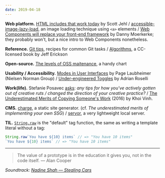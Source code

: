 ```yaml
---
date: 2019-04-18
---
```


__Web platform.__ [HTML includes that work today](https://www.filamentgroup.com/lab/html-includes/) by Scott Jehl / [accessible-image-lazy-load](https://github.com/alterebro/accessible-image-lazy-load), an image loading technique using `<a>` elements / [Web Components will replace your front-end framework](https://www.dannymoerkerke.com/blog/web-components-will-replace-your-frontend-framework) by Danny Moerkerke; they probably won't, but a nice intro to Web Components nonetheless.

__Reference.__ [Git tips](https://github.com/git-tips/tips), recipes for common Git tasks / [Algorithms](http://jeffe.cs.illinois.edu/teaching/algorithms/), a CC-licensed book by Jeff Erickson

__Open-source.__ [The levels of OSS maitenance](https://formidable.com/blog/2019/oss-maintenance/), a handy chart

__Usability / Accessibility.__ [Modes in User Interfaces](https://www.nngroup.com/articles/modes/) by Page Laubheimer (Nielsen Norman Group) / [Under-engineered Toggles](http://adrianroselli.com/2019/03/under-engineered-toggles.html) by Adrian Roselli

__Work(life).__ Stefanie Posavec [asks](https://twitter.com/stefpos/status/1118070093303435265): _any tips for how you've actively gotten out of creative ruts / changed the direction of your creative practice?_ / [The Underestimated Merits of Copying Someone's Work](https://www.subtraction.com/2016/08/11/the-underestimated-merits-of-copying-someone-elses-work/) (2016) by Khoi Vinh.

__CMS.__ [charge](https://github.com/brandonweiss/charge), a static site generator. (cf. _The underestimated merits of implementing your own SSG_) / [servor](https://github.com/lukejacksonn/servor), a very lightweight local server.

__TIL.__ [`String.raw`](https://developer.mozilla.org/en-US/docs/Web/JavaScript/Reference/Global_Objects/String/raw) is the "default" tag function, the same as writing a template literal without a tag:

```js
String.raw`You have ${10} items` // => "You have 10 items"
`You have ${10} items` // => "You have 10 items"
```

---

> The value of a prototype is in the education it gives you, not in the code itself. — Alan Cooper

_Soundtrack: [Nadine Shah — Stealing Cars](https://www.youtube.com/watch?v=PznUsKnRuSU)_